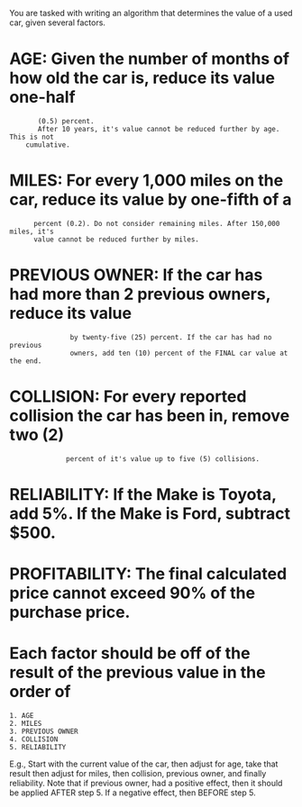 
You are tasked with writing an algorithm that determines the value of a used car, 
given several factors.

  # AGE:    Given the number of months of how old the car is, reduce its value one-half 
		   (0.5) percent.
		   After 10 years, it's value cannot be reduced further by age. This is not 
		cumulative.
		
# MILES:    For every 1,000 miles on the car, reduce its value by one-fifth of a
		  percent (0.2). Do not consider remaining miles. After 150,000 miles, it's 
		  value cannot be reduced further by miles.
		
# PREVIOUS OWNER:    If the car has had more than 2 previous owners, reduce its value 
				   by twenty-five (25) percent. If the car has had no previous  
				   owners, add ten (10) percent of the FINAL car value at the end.
				
# COLLISION:        For every reported collision the car has been in, remove two (2) 
				  percent of it's value up to five (5) collisions.

# RELIABILITY:      If the Make is Toyota, add 5%.  If the Make is Ford, subtract $500.


# PROFITABILITY:    The final calculated price cannot exceed 90% of the purchase price. 


# Each factor should be off of the result of the previous value in the order of
	1. AGE
	2. MILES
	3. PREVIOUS OWNER
	4. COLLISION
	5. RELIABILITY
	
E.g., Start with the current value of the car, then adjust for age, take that  
result then adjust for miles, then collision, previous owner, and finally reliability. 
Note that if previous owner, had a positive effect, then it should be applied 
AFTER step 5. If a negative effect, then BEFORE step 5.

